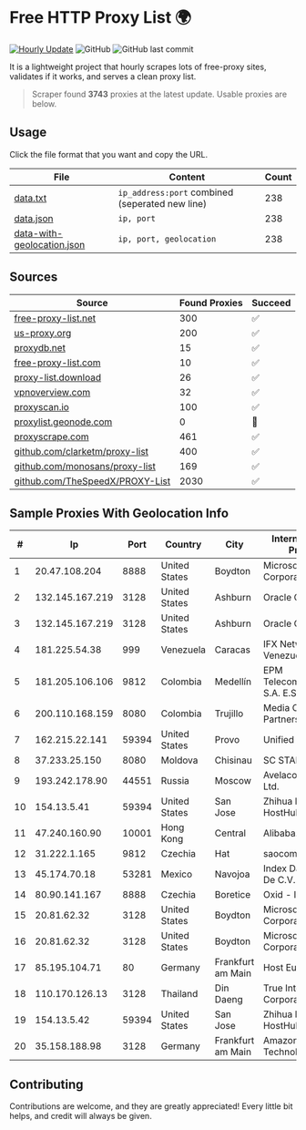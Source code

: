 
# Free HTTP Proxy List 🌍

[![Hourly Update](https://github.com/mertguvencli/http-proxy-list/actions/workflows/main.yml/badge.svg?branch=main)](https://github.com/mertguvencli/http-proxy-list/actions/workflows/main.yml)
![GitHub](https://img.shields.io/github/license/mertguvencli/http-proxy-list)
![GitHub last commit](https://img.shields.io/github/last-commit/mertguvencli/http-proxy-list)

It is a lightweight project that hourly scrapes lots of free-proxy sites, validates if it works, and serves a clean proxy list.


> Scraper found **3743** proxies at the latest update. Usable proxies are below.

## Usage

Click the file format that you want and copy the URL.


|File|Content|Count|
|----|-------|-----|
|[data.txt](https://raw.githubusercontent.com/mertguvencli/http-proxy-list/main/proxy-list/data.txt)|`ip_address:port` combined (seperated new line)|238|
|[data.json](https://raw.githubusercontent.com/mertguvencli/http-proxy-list/main/proxy-list/data.json)|`ip, port`|238|
|[data-with-geolocation.json](https://raw.githubusercontent.com/mertguvencli/http-proxy-list/main/proxy-list/data-with-geolocation.json)|`ip, port, geolocation`|238|

## Sources

|Source|Found Proxies|Succeed|
|------|-------------|-------|
|[free-proxy-list.net](https://free-proxy-list.net)|300|✅|
|[us-proxy.org](https://www.us-proxy.org)|200|✅|
|[proxydb.net](http://proxydb.net)|15|✅|
|[free-proxy-list.com](https://free-proxy-list.com/?page=&port=&type%5B%5D=http&type%5B%5D=https&up_time=0&search=Search)|10|✅|
|[proxy-list.download](https://www.proxy-list.download/HTTP)|26|✅|
|[vpnoverview.com](https://vpnoverview.com/privacy/anonymous-browsing/free-proxy-servers)|32|✅|
|[proxyscan.io](https://www.proxyscan.io)|100|✅|
|[proxylist.geonode.com](https://proxylist.geonode.com/api/proxy-list?limit=300&page=1&sort_by=lastChecked&sort_type=desc&protocols=http,https)|0|🚫|
|[proxyscrape.com](https://api.proxyscrape.com/v2/?request=displayproxies&protocol=http&timeout=10000&country=all&ssl=all&anonymity=all)|461|✅|
|[github.com/clarketm/proxy-list](https://raw.githubusercontent.com/clarketm/proxy-list/master/proxy-list-raw.txt)|400|✅|
|[github.com/monosans/proxy-list](https://raw.githubusercontent.com/monosans/proxy-list/main/proxies/http.txt)|169|✅|
|[github.com/TheSpeedX/PROXY-List](https://raw.githubusercontent.com/TheSpeedX/PROXY-List/master/http.txt)|2030|✅|


## Sample Proxies With Geolocation Info

|#|Ip|Port|Country|City|Internet Service Provider|
|-|--|----|-------|----|-------------------------|
|1|20.47.108.204|8888|United States|Boydton|Microsoft Corporation|
|2|132.145.167.219|3128|United States|Ashburn|Oracle Corporation|
|3|132.145.167.219|3128|United States|Ashburn|Oracle Corporation|
|4|181.225.54.38|999|Venezuela|Caracas|IFX Networks Venezuela C.A.|
|5|181.205.106.106|9812|Colombia|Medellín|EPM Telecomunicaciones S.A. E.S.P.|
|6|200.110.168.159|8080|Colombia|Trujillo|Media Commerce Partners S.A|
|7|162.215.22.141|59394|United States|Provo|Unified Layer|
|8|37.233.25.150|8080|Moldova|Chisinau|SC STARNET SRL|
|9|193.242.178.90|44551|Russia|Moscow|Avelacom Business Ltd.|
|10|154.13.5.41|59394|United States|San Jose|Zhihua Lu trading as HostHub|
|11|47.240.160.90|10001|Hong Kong|Central|Alibaba.com LLC|
|12|31.222.1.165|9812|Czechia|Hat|saocomp|
|13|45.174.70.18|53281|Mexico|Navojoa|Index Datacom S.a. De C.V.|
|14|80.90.141.167|8888|Czechia|Boretice|Oxid - III|
|15|20.81.62.32|3128|United States|Boydton|Microsoft Corporation|
|16|20.81.62.32|3128|United States|Boydton|Microsoft Corporation|
|17|85.195.104.71|80|Germany|Frankfurt am Main|Host Europe GmbH|
|18|110.170.126.13|3128|Thailand|Din Daeng|True Internet Corporation CO. Ltd.|
|19|154.13.5.42|59394|United States|San Jose|Zhihua Lu trading as HostHub|
|20|35.158.188.98|3128|Germany|Frankfurt am Main|Amazon Technologies Inc.|



## Contributing

Contributions are welcome, and they are greatly appreciated! Every
little bit helps, and credit will always be given.

